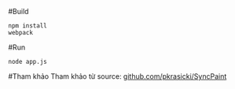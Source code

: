 #Build
```
npm install
webpack
```
#Run
```
node app.js
```
#Tham khảo
Tham khảo từ source: [github.com/pkrasicki/SyncPaint](https://github.com/pkrasicki/SyncPaint)
